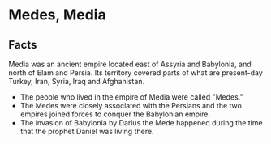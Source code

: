 # Medes, Media

## Facts

Media was an ancient empire located east of Assyria and Babylonia, and north of Elam and Persia. Its territory covered parts of what are present-day Turkey, Iran, Syria, Iraq and Afghanistan.

* The people who lived in the empire of Media were called "Medes."
* The Medes were closely associated with the Persians and the two empires joined forces to conquer the Babylonian empire.
* The invasion of Babylonia by Darius the Mede happened during the time that the prophet Daniel was living there.